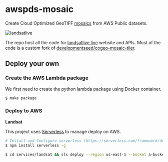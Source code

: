 # awspds-mosaic

Create Cloud Optimized GeoTIFF [mosaics](https://github.com/developmentseed/mosaicjson-spec) from AWS Public datasets.

![landsatlive](https://user-images.githubusercontent.com/10407788/53614981-299ec800-3bb2-11e9-959e-367c973299f8.png)

The repo host all the code for [landsatlive.live](https://landsatlive.live) website and APIs. Most of the code is a custom fork of [developmentseed/cogeo-mosaic-tiler](https://github.com/developmentseed/cogeo-mosaic-tiler).


## Deploy your own

### Create the AWS Lambda package

We first need to create the python lambda package using Docker container.

```bash
$ make package
```

### Deploy to AWS

**Landsat**

This project uses [Serverless](https://serverless.com) to manage deploy on AWS.

```bash
# Install and Configure serverless (https://serverless.com/framework/docs/providers/aws/guide/credentials/)
$ npm install serverless -g 

$ cd services/landsat && sls deploy --region us-east-1 --bucket a-bucket-where-you-store-data --token {OPTIONAL MAPBOX TOKEN}
```
